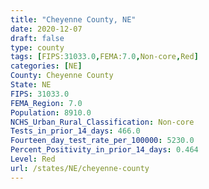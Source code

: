 ```yaml
---
title: "Cheyenne County, NE"
date: 2020-12-07
draft: false
type: county
tags: [FIPS:31033.0,FEMA:7.0,Non-core,Red]
categories: [NE]
County: Cheyenne County
State: NE
FIPS: 31033.0
FEMA_Region: 7.0
Population: 8910.0
NCHS_Urban_Rural_Classification: Non-core
Tests_in_prior_14_days: 466.0
Fourteen_day_test_rate_per_100000: 5230.0
Percent_Positivity_in_prior_14_days: 0.464
Level: Red
url: /states/NE/cheyenne-county
---
```



